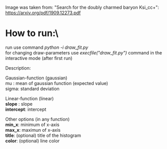 Image was taken from: "Search for the doubly charmed baryon Ksi_cc+": https://arxiv.org/pdf/1909.12273.pdf

# How to run:\
run use command *python -i draw_fit.py*\
for changing draw-parameters use *execfile("draw_fit.py")* command in the interactive mode (after first run)

Description:

Gaussian-function (gaussian)\
mu   : mean of gaussian function (expected value)\
sigma: standard deviation

Linear-function (linear)\
**slope**    : slope\
**intercept**: intercept

Other options (in any function)\
**min_x**: minimum of x-axis\
**max_x**: maximun of x-axis\
**title**: (optional) title of the histogram\
**color**: (optional) line color
